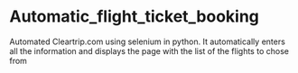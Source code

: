 # Automatic_flight_ticket_booking
Automated Cleartrip.com using selenium in python. It automatically enters all the information and displays the page with the list of the flights to chose from
